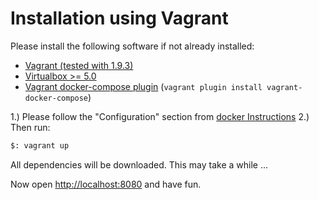 # Installation using Vagrant
Please install the following software if not already installed:

* [Vagrant (tested with 1.9.3)](http://www.vagrantup.com/downloads.html)
* [Virtualbox >= 5.0](https://www.virtualbox.org/wiki/Downloads)
* [Vagrant docker-compose plugin](https://github.com/leighmcculloch/vagrant-docker-compose) (`vagrant plugin install vagrant-docker-compose`)


1.) Please follow the "Configuration" section from [docker Instructions](docker.md#step-3-configuration)
2.) Then run:
```bash
$: vagrant up
```

All dependencies will be downloaded. This may take a while ...

Now open [http://localhost:8080](http://localhost:8080/) and have fun.
